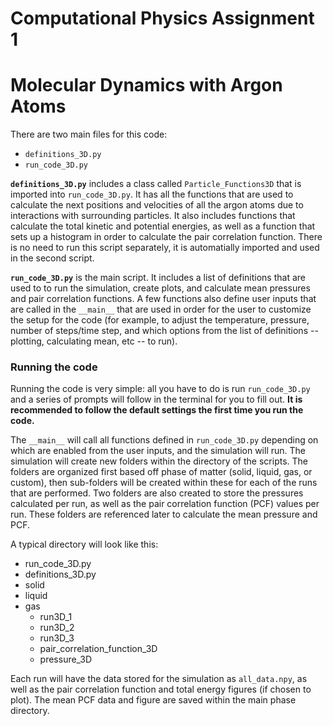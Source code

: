 # Computational Physics Assignment 1
# Molecular Dynamics with Argon Atoms

There are two main files for this code:
* `definitions_3D.py`
* `run_code_3D.py`

**`definitions_3D.py`** includes a class called `Particle_Functions3D` that is imported into `run_code_3D.py`.
It has all the functions that are used to calculate the next positions and velocities of all the 
argon atoms due to interactions with surrounding particles. It also includes functions that calculate
the total kinetic and potential energies, as well as a function that sets up a histogram in order to 
calculate the pair correlation function. There is no need to run this script separately, it is automatially
imported and used in the second script.

**`run_code_3D.py`** is the main script. It includes a list of definitions that are used to to run the simulation, 
create plots, and calculate mean pressures and pair correlation functions. A few functions also define user 
inputs that are called in the `__main__` that are used in order for the user to customize the setup for the code
(for example, to adjust the temperature, pressure, number of steps/time step, and which options from the list of 
definitions -- plotting, calculating mean, etc -- to run). 

### Running the code
Running the code is very simple: all you have to do is run `run_code_3D.py` and a series of prompts will follow
in the terminal for you to fill out. **It is recommended to follow the default settings the first time you run the code.**

The `__main__` will call all functions defined in `run_code_3D.py` depending on which are enabled from the user inputs, and the 
simulation will run. The simulation will create new folders within the directory of the scripts. The folders are organized
first based off phase of matter (solid, liquid, gas, or custom), then sub-folders will be created within these for each 
of the runs that are performed. Two folders are also created to store the pressures calculated per run, as well as the
pair correlation function (PCF) values per run. These folders are referenced later to calculate the mean pressure and PCF. 

A typical directory will look like this:

* run_code_3D.py
* definitions_3D.py
* solid
* liquid
* gas
    - run3D_1
    - run3D_2
    - run3D_3
    - pair_correlation_function_3D
    - pressure_3D

Each run will have the data stored for the simulation as `all_data.npy`, as well as the pair correlation function
and total energy figures (if chosen to plot). The mean PCF data and figure are saved within the main phase directory.
